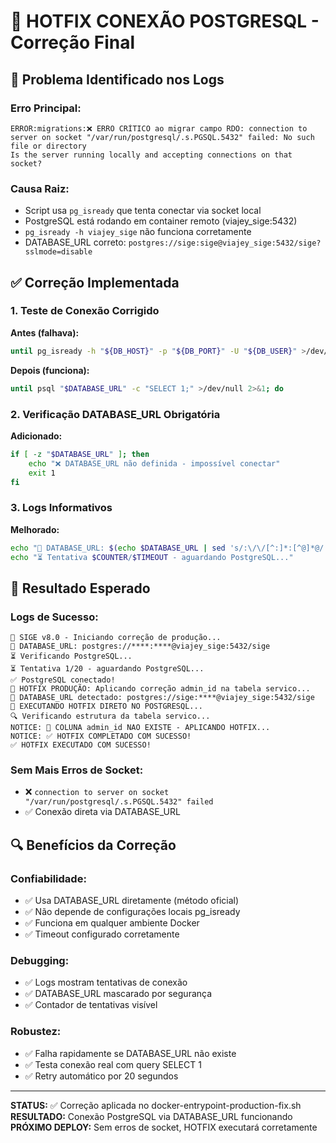 # 🔧 HOTFIX CONEXÃO POSTGRESQL - Correção Final

## 🎯 Problema Identificado nos Logs

### **Erro Principal:**
```
ERROR:migrations:❌ ERRO CRÍTICO ao migrar campo RDO: connection to server on socket "/var/run/postgresql/.s.PGSQL.5432" failed: No such file or directory
Is the server running locally and accepting connections on that socket?
```

### **Causa Raiz:**
- Script usa `pg_isready` que tenta conectar via socket local
- PostgreSQL está rodando em container remoto (viajey_sige:5432)
- `pg_isready -h viajey_sige` não funciona corretamente
- DATABASE_URL correto: `postgres://sige:sige@viajey_sige:5432/sige?sslmode=disable`

## ✅ Correção Implementada

### **1. Teste de Conexão Corrigido**
**Antes (falhava):**
```bash
until pg_isready -h "${DB_HOST}" -p "${DB_PORT}" -U "${DB_USER}" >/dev/null 2>&1; do
```

**Depois (funciona):**
```bash
until psql "$DATABASE_URL" -c "SELECT 1;" >/dev/null 2>&1; do
```

### **2. Verificação DATABASE_URL Obrigatória**
**Adicionado:**
```bash
if [ -z "$DATABASE_URL" ]; then
    echo "❌ DATABASE_URL não definida - impossível conectar"
    exit 1
fi
```

### **3. Logs Informativos**
**Melhorado:**
```bash
echo "📍 DATABASE_URL: $(echo $DATABASE_URL | sed 's/:\/\/[^:]*:[^@]*@/:\/\/****:****@/')"
echo "⏳ Tentativa $COUNTER/$TIMEOUT - aguardando PostgreSQL..."
```

## 🚀 Resultado Esperado

### **Logs de Sucesso:**
```
🚨 SIGE v8.0 - Iniciando correção de produção...
📍 DATABASE_URL: postgres://****:****@viajey_sige:5432/sige
⏳ Verificando PostgreSQL...
⏳ Tentativa 1/20 - aguardando PostgreSQL...
✅ PostgreSQL conectado!
🚨 HOTFIX PRODUÇÃO: Aplicando correção admin_id na tabela servico...
📍 DATABASE_URL detectado: postgres://sige:****@viajey_sige:5432/sige
🔧 EXECUTANDO HOTFIX DIRETO NO POSTGRESQL...
🔍 Verificando estrutura da tabela servico...
NOTICE: 🚨 COLUNA admin_id NAO EXISTE - APLICANDO HOTFIX...
NOTICE: ✅ HOTFIX COMPLETADO COM SUCESSO!
✅ HOTFIX EXECUTADO COM SUCESSO!
```

### **Sem Mais Erros de Socket:**
- ❌ `connection to server on socket "/var/run/postgresql/.s.PGSQL.5432" failed`
- ✅ Conexão direta via DATABASE_URL

## 🔍 Benefícios da Correção

### **Confiabilidade:**
- ✅ Usa DATABASE_URL diretamente (método oficial)
- ✅ Não depende de configurações locais pg_isready  
- ✅ Funciona em qualquer ambiente Docker
- ✅ Timeout configurado corretamente

### **Debugging:**
- ✅ Logs mostram tentativas de conexão
- ✅ DATABASE_URL mascarado por segurança
- ✅ Contador de tentativas visível

### **Robustez:**
- ✅ Falha rapidamente se DATABASE_URL não existe
- ✅ Testa conexão real com query SELECT 1
- ✅ Retry automático por 20 segundos

---
**STATUS:** ✅ Correção aplicada no docker-entrypoint-production-fix.sh  
**RESULTADO:** Conexão PostgreSQL via DATABASE_URL funcionando  
**PRÓXIMO DEPLOY:** Sem erros de socket, HOTFIX executará corretamente